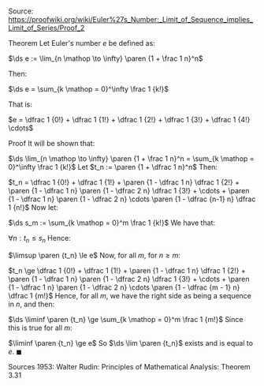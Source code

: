 # 

Source: https://proofwiki.org/wiki/Euler%27s_Number:_Limit_of_Sequence_implies_Limit_of_Series/Proof_2

Theorem
Let Euler's number $e$ be defined as:

$\ds e := \lim_{n \mathop \to \infty} \paren {1 + \frac 1 n}^n$

Then:

$\ds e = \sum_{k \mathop = 0}^\infty \frac 1 {k!}$

That is:

$e = \dfrac 1 {0!} + \dfrac 1 {1!} + \dfrac 1 {2!} + \dfrac 1 {3!} + \dfrac 1 {4!} \cdots$


Proof
It will be shown that:

$\ds \lim_{n \mathop \to \infty} \paren {1 + \frac 1 n}^n = \sum_{k \mathop = 0}^\infty \frac 1 {k!}$
Let $t_n := \paren {1 + \dfrac 1 n}^n$
Then:

$t_n = \dfrac 1 {0!} + \dfrac 1 {1!} + \paren {1 - \dfrac 1 n} \dfrac 1 {2!} + \paren {1 - \dfrac 1 n} \paren {1 - \dfrac 2 n} \dfrac 1 {3!} + \cdots + \paren {1 - \dfrac 1 n} \paren {1 - \dfrac 2 n} \cdots \paren {1 - \dfrac {n-1} n} \dfrac 1 {n!}$
Now let:

$\ds s_m := \sum_{k \mathop = 0}^m \frac 1 {k!}$
We have that:

$\forall n: t_n \le s_n$
Hence:

$\limsup \paren {t_n} \le e$
Now, for all $m$, for $n \ge m$:

$t_n \ge \dfrac 1 {0!} + \dfrac 1 {1!} + \paren {1 - \dfrac 1 n} \dfrac 1 {2!} + \paren {1 - \dfrac 1 n} \paren {1 - \dfrac 2 n} \dfrac 1 {3!} + \cdots + \paren {1 - \dfrac 1 n} \paren {1 - \dfrac 2 n} \cdots \paren {1 - \dfrac {m - 1} n} \dfrac 1 {m!}$
Hence, for all $m$, we have the right side as being a sequence in $n$, and then:

$\ds \liminf \paren {t_n} \ge \sum_{k \mathop = 0}^m \frac 1 {m!}$
Since this is true for all $m$:

$\liminf \paren {t_n} \ge e$
So $\ds \lim \paren {t_n}$ exists and is equal to $e$.
$\blacksquare$


Sources
1953: Walter Rudin: Principles of Mathematical Analysis: Theorem $3.31$




